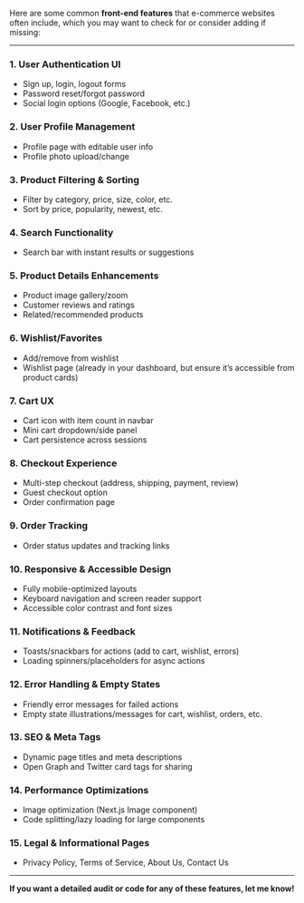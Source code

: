 Here are some common **front-end features** that e-commerce websites often include, which you may want to check for or consider adding if missing:

---

### 1. **User Authentication UI**
- Sign up, login, logout forms
- Password reset/forgot password
- Social login options (Google, Facebook, etc.)

### 2. **User Profile Management**
- Profile page with editable user info
- Profile photo upload/change

### 3. **Product Filtering & Sorting**
- Filter by category, price, size, color, etc.
- Sort by price, popularity, newest, etc.

### 4. **Search Functionality**
- Search bar with instant results or suggestions

### 5. **Product Details Enhancements**
- Product image gallery/zoom
- Customer reviews and ratings
- Related/recommended products

### 6. **Wishlist/Favorites**
- Add/remove from wishlist
- Wishlist page (already in your dashboard, but ensure it’s accessible from product cards)

### 7. **Cart UX**
- Cart icon with item count in navbar
- Mini cart dropdown/side panel
- Cart persistence across sessions

### 8. **Checkout Experience**
- Multi-step checkout (address, shipping, payment, review)
- Guest checkout option
- Order confirmation page

### 9. **Order Tracking**
- Order status updates and tracking links

### 10. **Responsive & Accessible Design**
- Fully mobile-optimized layouts
- Keyboard navigation and screen reader support
- Accessible color contrast and font sizes

### 11. **Notifications & Feedback**
- Toasts/snackbars for actions (add to cart, wishlist, errors)
- Loading spinners/placeholders for async actions

### 12. **Error Handling & Empty States**
- Friendly error messages for failed actions
- Empty state illustrations/messages for cart, wishlist, orders, etc.

### 13. **SEO & Meta Tags**
- Dynamic page titles and meta descriptions
- Open Graph and Twitter card tags for sharing

### 14. **Performance Optimizations**
- Image optimization (Next.js Image component)
- Code splitting/lazy loading for large components

### 15. **Legal & Informational Pages**
- Privacy Policy, Terms of Service, About Us, Contact Us

---

**If you want a detailed audit or code for any of these features, let me know!**